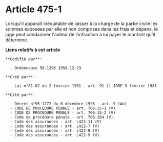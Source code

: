# Article 475-1

Lorsqu'il apparaît inéquitable de laisser à la charge de la partie civile les sommes exposées par elle et non comprises dans
les frais et dépens, le juge peut condamner l'auteur de l'infraction à lui payer le montant qu'il détermine.

**Liens relatifs à cet article**

	**Codifié par**:

	  - Ordonnance 58-1296 1958-12-23

	**Créé par**:

	  - Loi n°81-82 du 2 février 1981 - art. 91 () JORF 3 février 1981

	**Cité par**:

	  - Décret n°95-1272 du 6 décembre 1995 - art. 9 (An)
	  - CODE DE PROCEDURE PENALE - art. 706-15-1 (V)
	  - CODE DE PROCEDURE PENALE - art. 706-15-2 (V)
	  - Code de procédure pénale - art. 706-164 (V)
	  - Code des assurances - art. L422-11 (V)
	  - Code des assurances - art. L422-7 (V)
	  - Code des assurances - art. L422-8 (V)
	  - Code des assurances - art. L422-9 (V)
